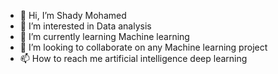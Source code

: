 - 👋 Hi, I’m Shady Mohamed
- 👀 I’m interested in Data analysis
- 🌱 I’m currently learning Machine learning 
- 💞️ I’m looking to collaborate on any Machine learning project
- 📫 How to reach me artificial intelligence deep learning

<!---
sattia7/sattia7 is a ✨ special ✨ repository because its `README.md` (this file) appears on your GitHub profile.
You can click the Preview link to take a look at your changes.
--->
